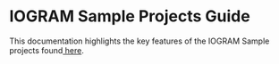 # IOGRAM Sample Projects Guide

This documentation highlights the key features of the IOGRAM Sample projects found[ here](https://github.com/MeshGeometry/IogramSamples).

## 

## 



